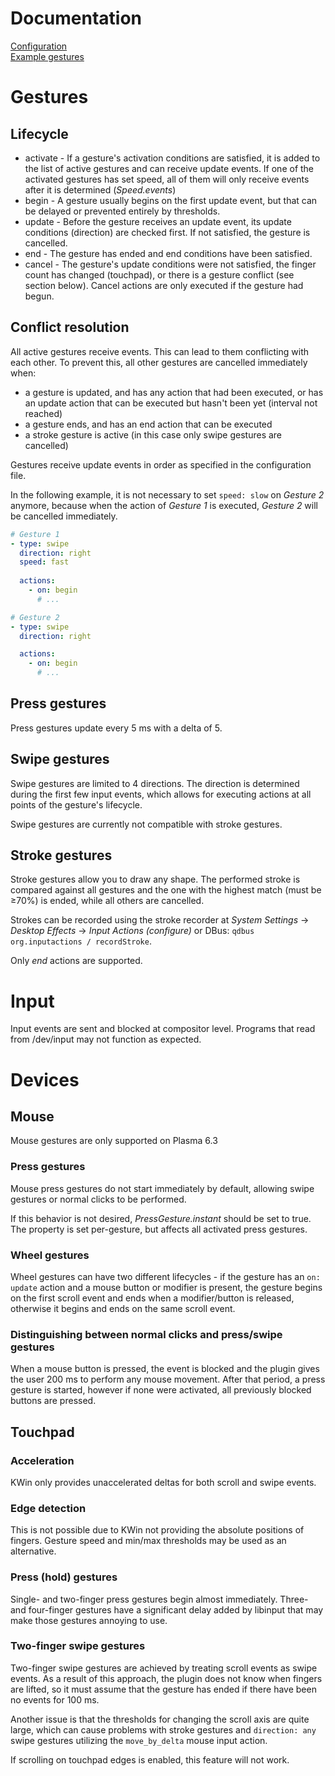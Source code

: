# Documentation
[Configuration](configuration.md)<br>
[Example gestures](example_gestures.md)

# Gestures
## Lifecycle
- activate - If a gesture's activation conditions are satisfied, it is added to the list of active gestures and can receive update events. If one of the activated gestures has set speed, all of them will only receive events after it is determined (*Speed.events*)
- begin - A gesture usually begins on the first update event, but that can be delayed or prevented entirely by thresholds.
- update - Before the gesture receives an update event, its update conditions (direction) are checked first. If not satisfied, the gesture is cancelled.
- end - The gesture has ended and end conditions have been satisfied.
- cancel - The gesture's update conditions were not satisfied, the finger count has changed (touchpad), or there is a gesture conflict (see section below). Cancel actions are only executed if the gesture had begun.

## Conflict resolution
All active gestures receive events. This can lead to them conflicting with each other. To prevent this, all other gestures are cancelled immediately when:
- a gesture is updated, and has any action that had been executed, or has an update action that can be executed but hasn't been yet (interval not reached)
- a gesture ends, and has an end action that can be executed
- a stroke gesture is active (in this case only swipe gestures are cancelled)

Gestures receive update events in order as specified in the configuration file.

In the following example, it is not necessary to set ``speed: slow`` on *Gesture 2* anymore, because when the action of *Gesture 1* is executed, *Gesture 2* will be cancelled immediately.
```yaml
# Gesture 1
- type: swipe
  direction: right
  speed: fast
  
  actions:
    - on: begin
      # ...

# Gesture 2
- type: swipe
  direction: right

  actions:
    - on: begin
      # ...
```

## Press gestures
Press gestures update every 5 ms with a delta of 5.

## Swipe gestures
Swipe gestures are limited to 4 directions. The direction is determined during the first few input events, which allows for executing actions at all points of the gesture's lifecycle.

Swipe gestures are currently not compatible with stroke gestures.

## Stroke gestures
Stroke gestures allow you to draw any shape. The performed stroke is compared against all gestures and the one with the highest match (must be ≥70%) is ended, while all others are cancelled. 

Strokes can be recorded using the stroke recorder at *System Settings* -> *Desktop Effects* -> *Input Actions (configure)* or DBus: ``qdbus org.inputactions / recordStroke``.

Only *end* actions are supported.

# Input
Input events are sent and blocked at compositor level. Programs that read from /dev/input may not function as expected.  

# Devices
## Mouse
Mouse gestures are only supported on Plasma 6.3

### Press gestures
Mouse press gestures do not start immediately by default, allowing swipe gestures or normal clicks to be performed. 

If this behavior is not desired, *PressGesture.instant* should be set to true. The property is set per-gesture, but affects all activated press gestures.

### Wheel gestures
Wheel gestures can have two different lifecycles - if the gesture has an ``on: update`` action and a mouse button or modifier is present, the gesture begins on
the first scroll event and ends when a modifier/button is released, otherwise it begins and ends on the same scroll event. 

### Distinguishing between normal clicks and press/swipe gestures
When a mouse button is pressed, the event is blocked and the plugin gives the user 200 ms to perform any mouse movement. After that period, a press gesture is started, however if none were activated, all previously blocked buttons are pressed.

## Touchpad
### Acceleration
KWin only provides unaccelerated deltas for both scroll and swipe events.

### Edge detection
This is not possible due to KWin not providing the absolute positions of fingers. Gesture speed and min/max thresholds may be used as an alternative.

### Press (hold) gestures
Single- and two-finger press gestures begin almost immediately. Three- and four-finger gestures have a significant delay added by libinput that may make those gestures annoying to use.

### Two-finger swipe gestures
Two-finger swipe gestures are achieved by treating scroll events as swipe events. As a result of this approach, the plugin does not know when fingers are lifted, so it must assume that the gesture has ended if there have been no events for 100 ms.

Another issue is that the thresholds for changing the scroll axis are quite large, which can cause problems with stroke gestures and ``direction: any`` swipe gestures utilizing the ``move_by_delta`` mouse input action.

If scrolling on touchpad edges is enabled, this feature will not work.